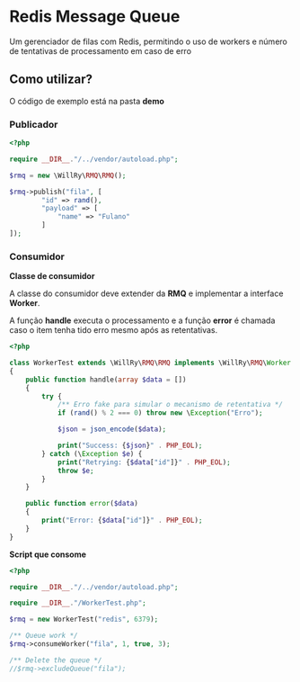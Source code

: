 # Redis Message Queue

Um gerenciador de filas com Redis, permitindo o uso de workers e número de tentativas de processamento em caso de erro

## Como utilizar?

O código de exemplo está na pasta **demo**

### Publicador

```php
<?php

require __DIR__."/../vendor/autoload.php";

$rmq = new \WillRy\RMQ\RMQ();

$rmq->publish("fila", [
        "id" => rand(),
        "payload" => [
            "name" => "Fulano"
        ]
]);

```

### Consumidor

**Classe de consumidor**

A classe do consumidor deve extender da **RMQ** e implementar
a interface **Worker**.

A função **handle** executa o processamento e a função **error** é
chamada caso o item tenha tido erro mesmo após as retentativas.

```php
<?php

class WorkerTest extends \WillRy\RMQ\RMQ implements \WillRy\RMQ\Worker
{
    public function handle(array $data = [])
    {
        try {
            /** Erro fake para simular o mecanismo de retentativa */
            if (rand() % 2 === 0) throw new \Exception("Erro");

            $json = json_encode($data);

            print("Success: {$json}" . PHP_EOL);
        } catch (\Exception $e) {
            print("Retrying: {$data["id"]}" . PHP_EOL);
            throw $e;
        }
    }

    public function error($data)
    {
        print("Error: {$data["id"]}" . PHP_EOL);
    }
}
```

**Script que consome**

```php
<?php

require __DIR__."/../vendor/autoload.php";

require __DIR__."/WorkerTest.php";

$rmq = new WorkerTest("redis", 6379);

/** Queue work */
$rmq->consumeWorker("fila", 1, true, 3);

/** Delete the queue */
//$rmq->excludeQueue("fila");
```